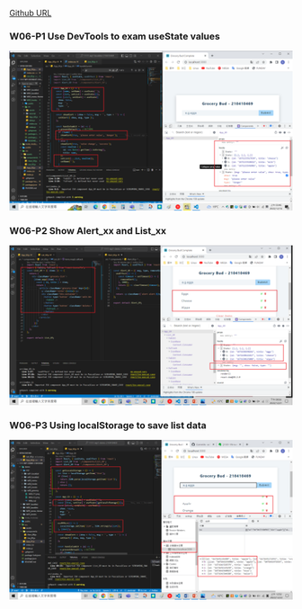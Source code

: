 [Github URL](https://github.com/as718296/1111-wp1-demo-210410469)

### W06-P1 Use DevTools to exam useState values

![](W06-P1.png)

### W06-P2 Show Alert_xx and List_xx

![](W06-P2.png)

### W06-P3 Using localStorage to save list data

![](W06-P3.png)
